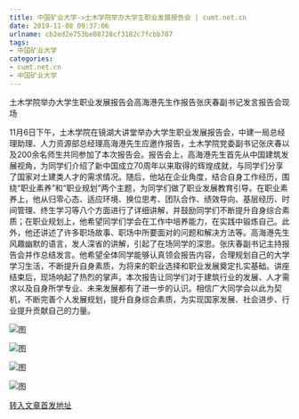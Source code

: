```yaml
---
title: 中国矿业大学->土木学院举办大学生职业发展报告会 | cumt.net.cn
date: 2019-11-08 09:37:06
urlname: cb2ed2e753be08728cf3182c7fcbb707
tags: 
- 中国矿业大学
categories:
- cumt.net.cn
- 中国矿业大学
---
```

土木学院举办大学生职业发展报告会高海港先生作报告张庆春副书记发言报告会现场

11月6日下午，土木学院在镜湖大讲堂举办大学生职业发展报告会，中建一局总经理助理、人力资源部总经理高海港先生应邀作报告，土木学院党委副书记张庆春以及200余名师生共同参加了本次报告会。报告会上，高海港先生首先从中国建筑发展视角，为同学们介绍了新中国成立70周年以来取得的辉煌成就，与同学们分享了国家对土建类人才的需求情况。随后，他站在企业角度，结合自身工作经历，围绕“职业素养”和“职业规划”两个主题，为同学们做了职业发展教育引导。在职业素养上，他从归零心态、适应环境、换位思考、团队合作、绩效导向、基层经历、时间管理、终生学习等八个方面进行了详细讲解，并鼓励同学们不断提升自身综合素质；在职业规划上，他希望同学们学会在工作中培养能力，在实践中锻炼自己。此外，他还讲述了许多职场故事、职场中所要面对的问题和解决方法等。高海港先生风趣幽默的语言，发人深省的讲解，引起了在场同学的深思。张庆春副书记主持报告会并作总结发言。他希望全体同学能够认真领会报告内容，合理规划自己的大学学习生活，不断提升自身素质，为将来的职业选择和职业发展奠定扎实基础。讲座结束后，现场响起了热烈的掌声。本次报告让同学们对于建筑行业的发展、人才需求以及自身所学专业、未来发展都有了进一步的认识。相信广大同学会以此为契机，不断完善个人发展规划，提升自身综合素质，为实现国家发展、社会进步、行业提升贡献自己的力量。

![图](http://xwzx.cumt.edu.cn/_upload/article/images/45/ae/ac605c3f48f486c2a21fea248eeb/50f6eebf-af67-4cdc-a678-27d7a312c20c.jpg)

![图](http://xwzx.cumt.edu.cn/_upload/article/images/45/ae/ac605c3f48f486c2a21fea248eeb/a44cde2b-5399-4f97-b48e-06404985713f.jpg)

![图](http://xwzx.cumt.edu.cn/_upload/article/images/45/ae/ac605c3f48f486c2a21fea248eeb/3edeb2b8-694c-42da-b310-ee24bc8f3d49.jpg)

![图](http://xwzx.cumt.edu.cn/_upload/article/images/45/ae/ac605c3f48f486c2a21fea248eeb/dad24cf0-2ca8-4537-b33c-d47d18263bdc.jpg)

[转入文章首发地址](http://xwzx.cumt.edu.cn/5f/63/c523a548707/page.htm)